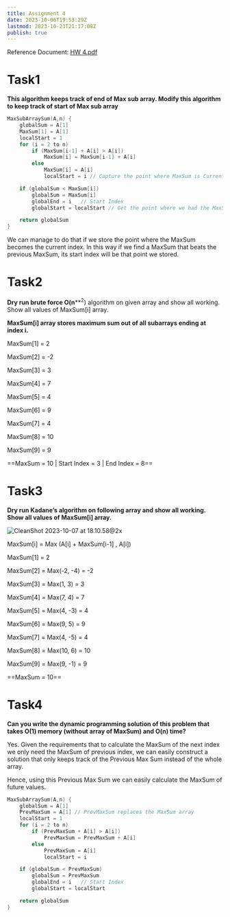 ```yaml
---
title: Assignment 4
date: 2023-10-06T19:53:29Z
lastmod: 2023-10-23T21:17:08Z
publish: true
---
```


Reference Document: [HW 4.pdf](algo-HW%204.pdf)

# Task1

**This algorithm keeps track of end of Max sub array.
Modify this algorithm to keep track of start of Max sub array**

```c++
MaxSubArraySum(A,n) {
	globalSum = A[1]
	MaxSum[1] = A[1]
	localStart = 1
	for (i = 2 to n)
		if (MaxSum[i-1] + A[i] > A[i])
			MaxSum[i] = MaxSum[i-1] + A[i]
		else
			MaxSum[i] = A[i]
			localStart = i // Capture the point where MaxSum is Current Index Value

	if (globalSum < MaxSum[i])
		globalSum = MaxSum[i]
		globalEnd = i	// Start Index
		globalStart = localStart // Get the point where we had the MaxSum started

	return globalSum
}
```

We can manage to do that if we store the point where the MaxSum becomes the current index. In this way if we find a MaxSum that beats the previous MaxSum, its start index will be that point we stored.

# Task2

**Dry run brute force O(n****<sup>2</sup>) algorithm on given array and show all working.
Show all values of MaxSum[i] array. 

**MaxSum[i] array stores maximum sum out of all subarrays ending at index i.** 

MaxSum[1] = 2

MaxSum[2] = -2

MaxSum[3] = 3

MaxSum[4] = 7

MaxSum[5] = 4

MaxSum[6] = 9

MaxSum[7] = 4

MaxSum[8] = 10

MaxSum[9] = 9

==MaxSum = 10 | Start Index = 3 | End Index = 8==

# Task3

**Dry run Kadane’s algorithm on following array and show all working.
Show all values of MaxSum[i] array.** 

​![CleanShot 2023-10-07 at 18.10.58@2x](algo-HW%204-embed.png)​

MaxSum[i] = Max (A[i] + MaxSum[i-1] , A[i])

MaxSum[1] = 2

MaxSum[2] = Max(-2, -4) = -2

MaxSum[3] = Max(1, 3) = 3

MaxSum[4] = Max(7, 4) = 7

MaxSum[5] = Max(4, -3) = 4

MaxSum[6] = Max(9, 5) = 9

MaxSum[7] = Max(4, -5) = 4

MaxSum[8] = Max(10, 6) = 10

MaxSum[9] = Max(9, -1) = 9

==MaxSum = 10==

# Task4

**Can you write the dynamic programming solution of this problem that takes O(1) memory (without array of MaxSum) and O(n) time?** 

Yes. Given the requirements that to calculate the MaxSum of the next index we only need the MaxSum of previous index, we can easily construct a solution that only keeps track of the Previous Max Sum instead of the whole array.

Hence, using this Previous Max Sum we can easily calculate the MaxSum of future values.

```c++
MaxSubArraySum(A,n) {
	globalSum = A[1]
	PrevMaxSum = A[1] // PrevMaxSum replaces the MaxSum array
	localStart = 1
	for (i = 2 to n)
		if (PrevMaxSum + A[i] > A[i])
			PrevMaxSum = PrevMaxSum + A[i]
		else
			PrevMaxSum = A[i]
			localStart = i

	if (globalSum < PrevMaxSum)
		globalSum = PrevMaxSum
		globalEnd = i	// Start Index
		globalStart = localStart

	return globalSum
}
```


